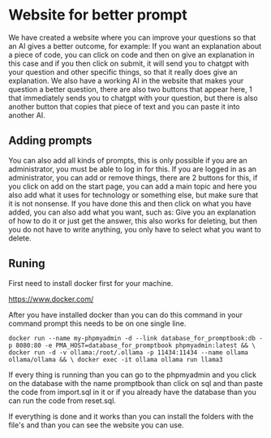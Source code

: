 # Website for better prompt

We have created a website where you can improve your questions so that an AI gives a better outcome, for example: If you want an explanation about a piece of code, you can click on code and then on give an explanation in this case and if you then click on submit, it will send you to chatgpt with your question and other specific things, so that it really does give an explanation. We also have a working AI in the website that makes your question a better question, there are also two buttons that appear here, 1 that immediately sends you to chatgpt with your question, but there is also another button that copies that piece of text and you can paste it into another AI.

## Adding prompts

You can also add all kinds of prompts, this is only possible if you are an administrator, you must be able to log in for this. If you are logged in as an administrator, you can add or remove things, there are 2 buttons for this, if you click on add on the start page, you can add a main topic and here you also add what it uses for technology or something else, but make sure that it is not nonsense. If you have done this and then click on what you have added, you can also add what you want, such as: Give you an explanation of how to do it or just get the answer, this also works for deleting, but then you do not have to write anything, you only have to select what you want to delete.

## Runing

First need to install docker first for your machine.

https://www.docker.com/

After you have installed docker than you can do this command in your command prompt this needs to be on one single line.
>
    docker run --name my-phpmyadmin -d --link database_for_promptbook:db -p 8080:80 -e PMA_HOST=database_for_promptbook phpmyadmin:latest && \ docker run -d -v ollama:/root/.ollama -p 11434:11434 --name ollama ollama/ollama && \ docker exec -it ollama ollama run llama3

If every thing is running than you can go to the phpmyadmin and you click on the database with the name promptbook than click on sql and than paste the code from import.sql in it or if you already have the database than you can run the code from reset.sql.

If everything is done and it works than you can install the folders with the file's and than you can see the website you can use.
